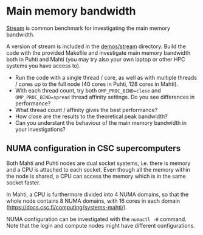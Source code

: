 # Main memory bandwidth

[Stream](https://www.cs.virginia.edu/stream/ref.html) is common benchmark for 
investigating the main memory bandwidth.

A version of stream is included in the [demos/stream](../demos/stream) directory.
Build the code with the provided Makefile and investigate main memory bandwidth
both in Puhti and Mahti (you may try also your own laptop or other HPC systems you
have access to).

- Run the code with a single thread / core, as well as with multiple threads / cores
  up to the full node (40 cores in Puhti, 128 cores in Mahti).
- With each thread count, try both `OMP_PROC_BIND=close` and `OMP_PROC_BIND=spread`
  thread affinity settings. Do you see differences in performance?
- What thread count / affinity gives the best performance?
- How close are the results to the theoretical peak bandwidth?
- Can you understant the behaviour of the main memory bandwidth in your investigations?

## NUMA configuration in CSC supercomputers

Both Mahti and Puhti nodes are dual socket systems, i.e. there is memory and a CPU is attached to
each socket. Even though all the memory within the node is shared, a CPU can access the memory
which is in the same socket faster.

In Mahti, a CPU is furthermore divided into 4 NUMA domains, so that the whole node contains 8 NUMA
domains, with 16 cores in each domain (https://docs.csc.fi/computing/systems-mahti/).

NUMA configuration can be investigated with the `numactl -H` command. Note that the login
and compute nodes might have different configurations.


